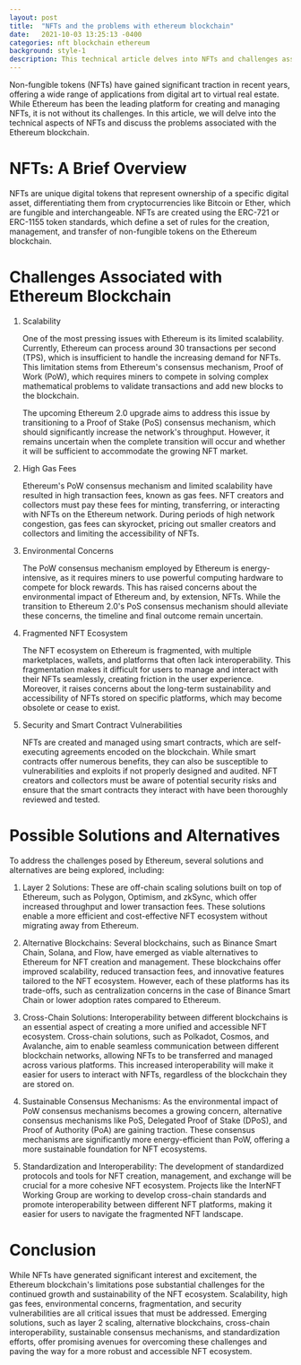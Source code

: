 ```yaml
---
layout: post
title:  "NFTs and the problems with ethereum blockchain"
date:   2021-10-03 13:25:13 -0400
categories: nft blockchain ethereum
background: style-1
description: This technical article delves into NFTs and challenges associated with the Ethereum blockchain, including scalability, high gas fees, environmental concerns, fragmentation, and security vulnerabilities. It also discusses potential solutions like layer 2 scaling, alternative blockchains, cross-chain interoperability, sustainable consensus mechanisms, and standardization efforts to create a more robust and accessible NFT ecosystem.
---
```

Non-fungible tokens (NFTs) have gained significant traction in recent years, offering a wide range of applications from digital art to virtual real estate. While Ethereum has been the leading platform for creating and managing NFTs, it is not without its challenges. In this article, we will delve into the technical aspects of NFTs and discuss the problems associated with the Ethereum blockchain.

<h1>NFTs: A Brief Overview</h1>
NFTs are unique digital tokens that represent ownership of a specific digital asset, differentiating them from cryptocurrencies like Bitcoin or Ether, which are fungible and interchangeable. NFTs are created using the ERC-721 or ERC-1155 token standards, which define a set of rules for the creation, management, and transfer of non-fungible tokens on the Ethereum blockchain.

<h1>Challenges Associated with Ethereum Blockchain</h1>

1. Scalability

    One of the most pressing issues with Ethereum is its limited scalability. Currently, Ethereum can process around 30 transactions per second (TPS), which is insufficient to handle the increasing demand for NFTs. This limitation stems from Ethereum's consensus mechanism, Proof of Work (PoW), which requires miners to compete in solving complex mathematical problems to validate transactions and add new blocks to the blockchain.

    The upcoming Ethereum 2.0 upgrade aims to address this issue by transitioning to a Proof of Stake (PoS) consensus mechanism, which should significantly increase the network's throughput. However, it remains uncertain when the complete transition will occur and whether it will be sufficient to accommodate the growing NFT market.

2. High Gas Fees

    Ethereum's PoW consensus mechanism and limited scalability have resulted in high transaction fees, known as gas fees. NFT creators and collectors must pay these fees for minting, transferring, or interacting with NFTs on the Ethereum network. During periods of high network congestion, gas fees can skyrocket, pricing out smaller creators and collectors and limiting the accessibility of NFTs.

3. Environmental Concerns

    The PoW consensus mechanism employed by Ethereum is energy-intensive, as it requires miners to use powerful computing hardware to compete for block rewards. This has raised concerns about the environmental impact of Ethereum and, by extension, NFTs. While the transition to Ethereum 2.0's PoS consensus mechanism should alleviate these concerns, the timeline and final outcome remain uncertain.

4. Fragmented NFT Ecosystem

    The NFT ecosystem on Ethereum is fragmented, with multiple marketplaces, wallets, and platforms that often lack interoperability. This fragmentation makes it difficult for users to manage and interact with their NFTs seamlessly, creating friction in the user experience. Moreover, it raises concerns about the long-term sustainability and accessibility of NFTs stored on specific platforms, which may become obsolete or cease to exist.

5. Security and Smart Contract Vulnerabilities

    NFTs are created and managed using smart contracts, which are self-executing agreements encoded on the blockchain. While smart contracts offer numerous benefits, they can also be susceptible to vulnerabilities and exploits if not properly designed and audited. NFT creators and collectors must be aware of potential security risks and ensure that the smart contracts they interact with have been thoroughly reviewed and tested.


<h1>Possible Solutions and Alternatives</h1>
To address the challenges posed by Ethereum, several solutions and alternatives are being explored, including:

1. Layer 2 Solutions: These are off-chain scaling solutions built on top of Ethereum, such as Polygon, Optimism, and zkSync, which offer increased throughput and lower transaction fees. These solutions enable a more efficient and cost-effective NFT ecosystem without migrating away from Ethereum.

2. Alternative Blockchains: Several blockchains, such as Binance Smart Chain, Solana, and Flow, have emerged as viable alternatives to Ethereum for NFT creation and management. These blockchains offer improved scalability, reduced transaction fees, and innovative features tailored to the NFT ecosystem. However, each of these platforms has its trade-offs, such as centralization concerns in the case of Binance Smart Chain or lower adoption rates compared to Ethereum.

3. Cross-Chain Solutions: Interoperability between different blockchains is an essential aspect of creating a more unified and accessible NFT ecosystem. Cross-chain solutions, such as Polkadot, Cosmos, and Avalanche, aim to enable seamless communication between different blockchain networks, allowing NFTs to be transferred and managed across various platforms. This increased interoperability will make it easier for users to interact with NFTs, regardless of the blockchain they are stored on.

4. Sustainable Consensus Mechanisms: As the environmental impact of PoW consensus mechanisms becomes a growing concern, alternative consensus mechanisms like PoS, Delegated Proof of Stake (DPoS), and Proof of Authority (PoA) are gaining traction. These consensus mechanisms are significantly more energy-efficient than PoW, offering a more sustainable foundation for NFT ecosystems.

5. Standardization and Interoperability: The development of standardized protocols and tools for NFT creation, management, and exchange will be crucial for a more cohesive NFT ecosystem. Projects like the InterNFT Working Group are working to develop cross-chain standards and promote interoperability between different NFT platforms, making it easier for users to navigate the fragmented NFT landscape.

<h1>Conclusion</h1>
While NFTs have generated significant interest and excitement, the Ethereum blockchain's limitations pose substantial challenges for the continued growth and sustainability of the NFT ecosystem. Scalability, high gas fees, environmental concerns, fragmentation, and security vulnerabilities are all critical issues that must be addressed. Emerging solutions, such as layer 2 scaling, alternative blockchains, cross-chain interoperability, sustainable consensus mechanisms, and standardization efforts, offer promising avenues for overcoming these challenges and paving the way for a more robust and accessible NFT ecosystem.